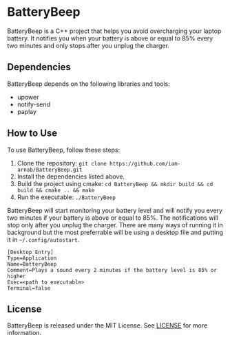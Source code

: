# BatteryBeep

BatteryBeep is a C++ project that helps you avoid overcharging your laptop battery. It notifies you when your battery is above or equal to 85% every two minutes and only stops after you unplug the charger.

## Dependencies

BatteryBeep depends on the following libraries and tools:

- upower
- notify-send
- paplay

## How to Use

To use BatteryBeep, follow these steps:

1. Clone the repository: `git clone https://github.com/iam-arnab/BatteryBeep.git`
2. Install the dependencies listed above.
3. Build the project using cmake: `cd BatteryBeep && mkdir build && cd build && cmake .. && make`
4. Run the executable: `./BatteryBeep`

BatteryBeep will start monitoring your battery level and will notify you every two minutes if your battery is above or equal to 85%. The notifications will stop only after you unplug the charger. There are many ways of running it in background but the most preferrable will be using a desktop file and putting it in `~/.config/autostart`.

```desktop
[Desktop Entry]
Type=Application
Name=BatteryBeep
Comment=Plays a sound every 2 minutes if the battery level is 85% or higher
Exec=<path to executable>
Terminal=false
```

## License

BatteryBeep is released under the MIT License. See [LICENSE](https://github.com/iam-arnab/BatteryBeep/blob/main/LICENSE) for more information.
